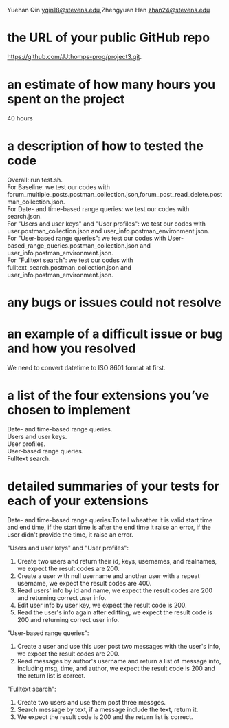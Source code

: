 Yuehan Qin yqin18@stevens.edu,Zhengyuan Han zhan24@stevens.edu 
# the URL of your public GitHub repo
https://github.com/JJthomps-prog/project3.git.  
# an estimate of how many hours you spent on the project
40 hours
# a description of how to tested the code
Overall: run test.sh.  
For Baseline: we test our codes with forum_multiple_posts.postman_collection.json,forum_post_read_delete.postman_collection.json.  
For Date- and time-based range queries: we test our codes with search.json.   
For "Users and user keys" and "User profiles": we test our codes with user.postman_collection.json and user_info.postman_environment.json.  
For "User-based range queries": we test our codes with User-based_range_queries.postman_collection.json and user_info.postman_environment.json.  
For "Fulltext search": we test our codes with fulltext_search.postman_collection.json and user_info.postman_environment.json.  
# any bugs or issues could not resolve

# an example of a difficult issue or bug and how you resolved
We need to convert datetime to ISO 8601 format at first.   
# a list of the four extensions you’ve chosen to implement
Date- and time-based range queries.  
Users and user keys.  
User profiles.  
User-based range queries.  
Fulltext search.  
# detailed summaries of your tests for each of your extensions
Date- and time-based range queries:To tell wheather it is valid start time and end time, if the start time is after the end time it raise an error, if the user didn't provide the time, it raise an error.  

"Users and user keys" and "User profiles":  
1. Create two users and return their id, keys, usernames, and realnames, we expect the result codes are 200.
2. Create a user with null username and another user with a repeat username, we expect the result codes are 400.
3. Read users' info by id and name, we expect the result codes are 200 and returning correct user info.
4. Edit user info by user key, we expect the result code is 200.
5. Read the user's info again after editting, we expect the result code is 200 and returning correct user info.

"User-based range queries":
1. Create a user and use this user post two messages with the user's info, we expect the result codes are 200.
2. Read messages by author's username and return a list of message info, including msg, time, and author, we expect the result code is 200 and the return list is correct.

"Fulltext search":
1. Create two users and use them post three messges.
2. Search message by text, if a message include the text, return it.
3. We expect the result code is 200 and the return list is correct.
